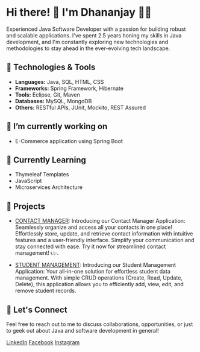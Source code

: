 # Hi there! 👋 I'm Dhananjay 👨‍💻

Experienced Java Software Developer with a passion for building robust and scalable applications. I've spent 2.5 years honing my skills in Java development, and I'm constantly exploring new technologies and methodologies to stay ahead in the ever-evolving tech landscape.

## 🔧 Technologies & Tools

- **Languages:** Java, SQL, HTML, CSS
- **Frameworks:** Spring Framework, Hibernate
- **Tools:** Eclipse, Git, Maven
- **Databases:** MySQL, MongoDB
- **Others:** RESTful APIs, JUnit, Mockito, REST Assured

## 🔭 I’m currently working on

- E-Commerce application using Spring Boot

## 🌱 Currently Learning

- Thymeleaf Templates
- JavaScript
- Microservices Architecture

## 🚀 Projects

- [CONTACT MANAGER](https://github.com/dannytayade1495/Contact-Manager-Spring-MVC/tree/main/contactmanager_mvc): 
Introducing our Contact Manager Application: Seamlessly organize and access all your contacts in one place! Effortlessly store, update, and retrieve contact information with intuitive features and a user-friendly interface. Simplify your communication and stay connected with ease. Try it now for streamlined contact management! 📞✨.

- [STUDENT MANAGEMENT](https://github.com/dannytayade1495/Student-Management-Spring-Boot):
Introducing our Student Management Application: Your all-in-one solution for effortless student data management. With simple CRUD operations (Create, Read, Update, Delete), this application allows you to efficiently add, view, edit, and remove student records. 

## 💬 Let's Connect

Feel free to reach out to me to discuss collaborations, opportunities, or just to geek out about Java and software development in general!

[LinkedIn](https://www.linkedin.com/in/dhananjay-tayade-4b297a78/)
[Facebook](https://www.facebook.com/dhananjay.tayade/)
[Instagram](https://www.instagram.com/_its_me_danny/)
